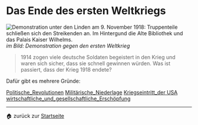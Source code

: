 # Das Ende des ersten Weltkriegs

![Demonstration unter den Linden am 9. November 1918: Truppenteile schließen sich den Streikenden an. Im Hintergund die Alte Bibliothek und das Palais Kaiser Wilhelms.](https://www.bpb.de/cache/images/5/157615_original.jpg?B300C)
*im Bild: Demonstration gegen den ersten Weltkrieg*

>1914 zogen viele deutsche Soldaten begeistert in den Krieg und waren sich sicher, dass sie schnell gewinnen würden. Was ist passiert, dass der Krieg 1918 endete?

Dafür gibt es mehrere Gründe: 

[Politische_Revolutionen](GPG_7/Arbeitsblätter_GPG_7/Politische_Revolutionen.md)
[Militärische_Niederlage](GPG_7/Arbeitsblätter_GPG_7/Militärische_Niederlage.md)
[Kriegseintritt_der USA](GPG_7/Arbeitsblätter_GPG_7/Kriegseintritt_der%20USA.md)
[wirtschaftliche_und_gesellschaftliche_Erschöpfung](GPG_7/Arbeitsblätter_GPG_7/wirtschaftliche_und_gesellschaftliche_Erschöpfung.md)


---

🏠 zurück zur [Startseite](../../index.md)

